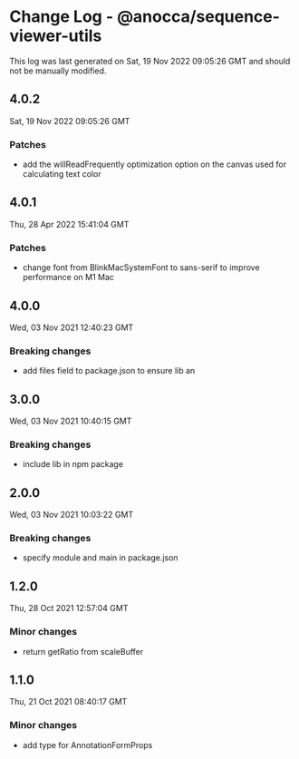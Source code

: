 # Change Log - @anocca/sequence-viewer-utils

This log was last generated on Sat, 19 Nov 2022 09:05:26 GMT and should not be manually modified.

## 4.0.2
Sat, 19 Nov 2022 09:05:26 GMT

### Patches

- add the willReadFrequently optimization option on the canvas used for calculating text color

## 4.0.1
Thu, 28 Apr 2022 15:41:04 GMT

### Patches

- change font from BlinkMacSystemFont to sans-serif to improve performance on M1 Mac

## 4.0.0
Wed, 03 Nov 2021 12:40:23 GMT

### Breaking changes

- add files field to package.json to ensure lib an

## 3.0.0
Wed, 03 Nov 2021 10:40:15 GMT

### Breaking changes

- include lib in npm package

## 2.0.0
Wed, 03 Nov 2021 10:03:22 GMT

### Breaking changes

- specify module and main in package.json

## 1.2.0
Thu, 28 Oct 2021 12:57:04 GMT

### Minor changes

- return getRatio from scaleBuffer

## 1.1.0
Thu, 21 Oct 2021 08:40:17 GMT

### Minor changes

- add type for AnnotationFormProps

